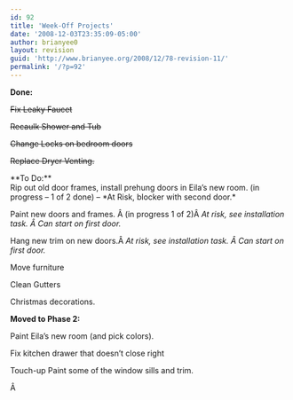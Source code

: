 ```yaml
---
id: 92
title: 'Week-Off Projects'
date: '2008-12-03T23:35:09-05:00'
author: brianyee0
layout: revision
guid: 'http://www.brianyee.org/2008/12/78-revision-11/'
permalink: '/?p=92'
---
```


**Done:**

<span style="text-decoration: line-through;">Fix Leaky Faucet</span>

<span style="text-decoration: line-through;">Recaulk Shower and Tub</span>

<span style="text-decoration: line-through;">C</span><span style="text-decoration: line-through;">hange Locks on bedroom doors</span>

<span style="text-decoration: line-through;">Replace Dryer Venting.</span>

<div>**To Do:**</div>Rip out old door frames, install prehung doors in Eila’s new room. (in progress – 1 of 2 done) – *At Risk, blocker with second door.*

Paint new doors and frames. Â (in progress 1 of 2)Â *At risk, see installation task. Â Can start on first door.*

Hang new trim on new doors.Â *At risk, see installation task. Â Can start on first door.*

Move furniture

Clean Gutters

Christmas decorations.

**Moved to Phase 2:**

Paint Eila’s new room (and pick colors).

<div>Fix kitchen drawer that doesn’t close right

Touch-up Paint some of the window sills and trim.

Â

</div>